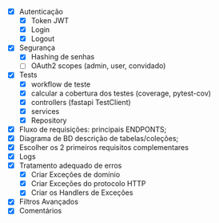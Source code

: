 - [X] Autenticação
  - [X] Token JWT
  - [X] Login
  - [X] Logout
- [x] Segurança
  - [X] Hashing de senhas
  - [ ] OAuth2 scopes (admin, user, convidado)
- [X] Tests
  - [X] workflow de teste
  - [x] calcular a cobertura dos testes (coverage, pytest-cov)     
  - [x] controllers (fastapi TestClient)
  - [x] services 
  - [x] Repository
- [X] Fluxo de requisições: principais ENDPONTS;
- [X] Diagrama de BD descrição de tabelas/coleções;
- [X] Escolher os 2 primeiros requisitos complementares
- [X] Logs
- [X] Tratamento adequado de erros
  - [X] Criar Exceções de domínio
  - [X] Criar Exceções do protocolo HTTP
  - [X] Criar os Handlers de Exceções
- [X] Filtros Avançados
- [X] Comentários